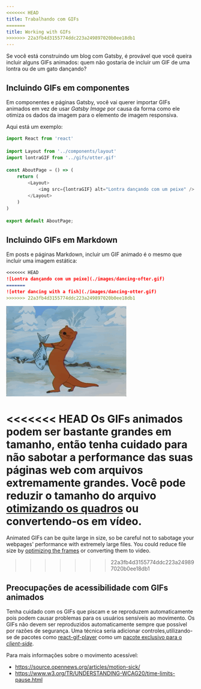 ```yaml
---
<<<<<<< HEAD
title: Trabalhando com GIFs
=======
title: Working with GIFs
>>>>>>> 22a3fb4d3155774ddc223a249897020b0ee18db1
---
```


Se você está construindo um blog com Gatsby, é provável que você queira incluir alguns GIFs animados: quem não gostaria de incluir um GIF de uma lontra ou de um gato dançando?

## Incluindo GIFs em componentes

Em componentes e páginas Gatsby, você vai querer importar GIFs animados em vez de usar _Gatsby Image_ por causa da forma como ele otimiza os dados da imagem para o elemento de imagem responsiva.

Aqui está um exemplo:

```jsx:title=pages/about.js
import React from 'react'

import Layout from '../components/layout'
import lontraGIF from '../gifs/otter.gif'

const AboutPage = () => (
    return (
        <Layout>
            <img src={lontraGIF} alt="Lontra dançando com um peixe" />
        </Layout>
    )
)

export default AboutPage;
```

## Incluindo GIFs em Markdown

Em posts e páginas Markdown, incluir um GIF animado é o mesmo que incluir uma imagem estática:

```markdown
<<<<<<< HEAD
![Lontra dançando com um peixe](./images/dancing-ofter.gif)
=======
![otter dancing with a fish](./images/dancing-otter.gif)
>>>>>>> 22a3fb4d3155774ddc223a249897020b0ee18db1
```

![Lontra dançando com um peixe](./images/dancing-otter.gif)

<<<<<<< HEAD
Os GIFs animados podem ser bastante grandes em tamanho, então tenha cuidado para não sabotar a performance das suas páginas web com arquivos extremamente grandes. Você pode reduzir o tamanho do arquivo [otimizando os quadros](https://skylilies.livejournal.com/244378.html) ou convertendo-os em vídeo.
=======
Animated GIFs can be quite large in size, so be careful not to sabotage your webpages' performance with extremely large files. You could reduce file size by [optimizing the frames](https://skylilies.livejournal.com/244378.html) or converting them to video.
>>>>>>> 22a3fb4d3155774ddc223a249897020b0ee18db1

## Preocupações de acessibilidade com GIFs animados

Tenha cuidado com os GIFs que piscam e se reproduzem automaticamente pois podem causar problemas para os usuários sensíveis ao movimento. Os GIFs não devem ser reproduzidos automaticamente sempre que possível por razões de segurança. Uma técnica seria adicionar controles,utilizando-se de pacotes como [react-gif-player](https://www.npmjs.com/package/react-gif-player) como um [pacote exclusivo para o _client-side_](/docs/using-client-side-only-packages/).

Para mais informações sobre o movimento acessível:

- https://source.opennews.org/articles/motion-sick/
- https://www.w3.org/TR/UNDERSTANDING-WCAG20/time-limits-pause.html
